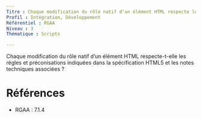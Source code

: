 ```yaml
---
Titre : Chaque modification du rôle natif d’un élément HTML respecte les règles et préconisations indiquées dans la spécification HTML5 et les notes techniques associées.
Profil : Intégration, Développement
Référentiel : RGAA
Niveau : 3
Thématique : Scripts

---
```

Chaque modification du rôle natif d’un élément HTML respecte-t-elle les règles et préconisations indiquées dans la spécification HTML5 et les notes techniques associées ?

# Références

*   RGAA : 7.1.4